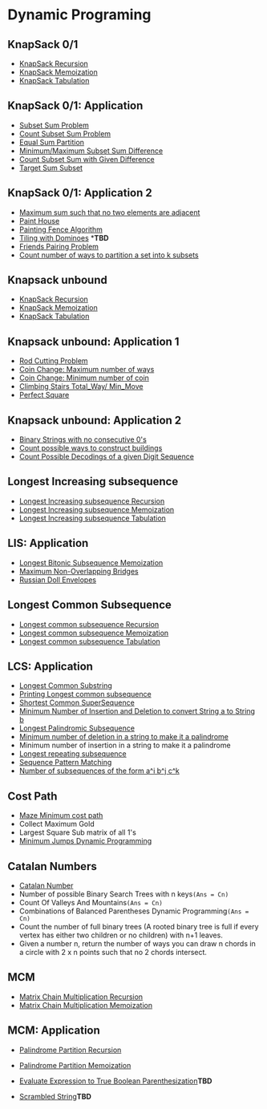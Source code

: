 
# Dynamic Programing

## KnapSack 0/1
- [KnapSack Recursion](./knapsack0_1/Knapsack_recursion.java)
- [KnapSack Memoization](./knapsack0_1/Knapsack_memoization.java)
- [KnapSack Tabulation](./knapsack0_1/Knapsack_tabulation.java)

## KnapSack 0/1: Application
- [Subset Sum Problem](./knapsack0_1/subset_sum_tabulation.java)
- [Count Subset Sum Problem](./knapsack0_1/count_subset_sum.java)
- [Equal Sum Partition](./knapsack0_1/EqualPartitionSum.java)
- [Minimum/Maximum Subset Sum Difference](./knapsack0_1/MinimumSubsetSumDifference.java)
- [Count Subset Sum with Given Difference](./knapsack0_1/CountSubsetDiff.java)
- [Target Sum Subset](./knapsack0_1/TargetSum.java)

## KnapSack 0/1: Application 2
- [Maximum sum such that no two elements are adjacent](./knapsack0_1/NonAdjMax.java)
- [Paint House](./knapsack0_1/PaintHouse.java)
- [Painting Fence Algorithm](./knapsack0_1/PaintFence.java)
- [Tiling with Dominoes](./knapsack0_1/TiltingDominoes.java) ***TBD**
- [Friends Pairing Problem](./knapsack0_1/FriendPair.java)
- [Count number of ways to partition a set into k subsets](./knapsack0_1/PartitionSubset.java)

## Knapsack unbound
- [KnapSack Recursion](./unbounded_knapsack/Knapsack_recursion.java)
- [KnapSack Memoization](./unbounded_knapsack/knapsack_memoization.java)
- [KnapSack Tabulation](./unbounded_knapsack/knapsack_tabulation.java)

## Knapsack unbound: Application 1
- [Rod Cutting Problem](./unbounded_knapsack/rod_cutting.java)
- [Coin Change: Maximum number of ways](./unbounded_knapsack/coin_change_ways.java)
- [Coin Change: Minimum number of coin](./unbounded_knapsack/coin_change_min.java)
- [Climbing Stairs Total_Way/ Min_Move](./unbounded_knapsack/ClimbingStairs.java)
- [Perfect Square](./unbounded_knapsack/PerfectSquare.java)

## Knapsack unbound: Application 2
- [Binary Strings with no consecutive 0's](./unbounded_knapsack/CountBinary.java)
- [Count possible ways to construct buildings](./unbounded_knapsack/CountBuilding.java)
- [Count Possible Decodings of a given Digit Sequence](./unbounded_knapsack/CountDecoding.java)

## Longest Increasing subsequence
- [Longest Increasing subsequence Recursion](./LIS/LISRecursion.java)
- [Longest Increasing subsequence Memoization](./LIS/LISMemoization.java)
- [Longest Increasing subsequence Tabulation](./LIS/LISTabulation.java)

## LIS: Application
- [Longest Bitonic Subsequence Memoization](./LIS/BitonicSequenceMemoization.java)
- [Maximum Non-Overlapping Bridges](./LIS/NonOverLapBridges.java)
- [Russian Doll Envelopes](./LIS/RussianDollEnvelopes.java)

## Longest Common Subsequence
- [Longest common subsequence Recursion](./LCS/longest_common_sub_recur.java)
- [Longest common subsequence Memoization](./LCS/longest_common_sub_memo.java)
- [Longest common subsequence Tabulation](./LCS/longest_common_subseq_tabulation.java)

## LCS: Application
- [Longest Common Substring](./LCS/long_common_substring.java)
- [Printing Longest common subsequence](./LCS/print_LC_subseq.java)
- [Shortest Common SuperSequence](./LCS/sort_common_superseq.java)
- [Minimum Number of Insertion and Deletion to convert String a to String b](./LCS/convert_a_to_b.java)
- [Longest Palindromic Subsequence](./LCS/longest_palen_sub.java)
- [Minimum number of deletion in a string to make it a palindrome](./LCS/min_delete_to_pal.java)
- Minimum number of insertion in a string to make it a palindrome
- [Longest repeating subsequence](./LCS/long_reapeat_subseq.java)
- [Sequence Pattern Matching](./LCS/SequencePatternMatching.java)
- [Number of subsequences of the form a^i b^j c^k](./LCS/CountABCSeq.java)

## Cost Path
- [Maze Minimum cost path](./Path/MazeMinCost.java)
- Collect Maximum Gold
- Largest Square Sub matrix of all 1's
- [Minimum Jumps Dynamic Programming](./Path/PrintAllJump.java)

## Catalan Numbers
- [Catalan Number](./CatalanNumber/NthCatalanNumber.java)
- Number of possible Binary Search Trees with n keys`(Ans = Cn)`
- Count Of Valleys And Mountains`(Ans = Cn)`
- Combinations of Balanced Parentheses Dynamic Programming`(Ans = Cn)`
- Count the number of full binary trees (A rooted binary tree is full if every vertex has either two children or no children) with n+1 leaves.
- Given a number n, return the number of ways you can draw n chords in a circle with 2 x n points such that no 2 chords intersect.

## MCM
- [Matrix Chain Multiplication Recursion](./MCM/MCMRecursion.java)
- [Matrix Chain Multiplication Memoization](./MCM/MCMMemoization.java)

## MCM: Application
- [Palindrome Partition Recursion](./MCM/PalindromePartitionRecursion.java)
- [Palindrome Partition Memoization](./MCM/PalindromePartitionMemoization.java)



- [Evaluate Expression to True Boolean Parenthesization](./MCM/BooleanParenthesis.java)**TBD**
- [Scrambled String](./MCM/ScrambledString.java)**TBD**
